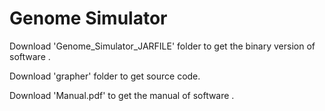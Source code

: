 Genome Simulator
====
Download 'Genome_Simulator_JARFILE' folder to get the binary version of software .

Download 'grapher' folder to get source code.

Download 'Manual.pdf' to get the manual of software . 
